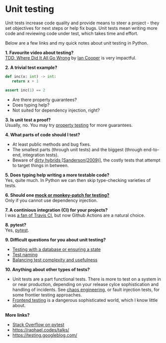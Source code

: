 # Unit testing

Unit tests increase code quality and provide means to steer a project - they set objectives for next steps or help fix bugs. Unit tests mean writing more code and reviewing code under test, which takes time and effort. 

Below are a few links and my quick notes about unit testing in Python. 

<b>1. Favourite video about testing?</b><br>
[TDD, Where Did It All Go Wrong](https://www.youtube.com/watch?v=EZ05e7EMOLM) by [Ian Cooper](https://twitter.com/icooper) is very impactful. <!--Also advertised [here](https://twitter.com/unclebobmartin/status/1032405401009041409). -->

<b>2. A trivial test example?</b><br>

```python
def inc(x: int) -> int:
   return x + 1

assert inc(1) == 2
```
- Are there property guarantees?
- Does typing help?
- Not suited for dependency injection, right?

<b>3. Is unit test a proof?</b>
<br>Usually, no. You may try [property testing](https://hypothesis.works/articles/what-is-property-based-testing/) for more guarantees.

<!--b>Is code coverage a good metric?</b><br>
0% coverage means there are no tests. With 100% coverage you can have poorly written tests, so the metric is not exhaustive. -->

<b>4. What parts of code should I test?</b><br>

- At least public methods and bug fixes.
- The smallest parts (through unit tests) and the biggest (through end-to-end, integration tests).
- Beware of [dirty hybrids [Sanderson(2009)]][dh], the costly tests that attempt to target things in between.

[dh]: http://blog.stevensanderson.com/2009/08/24/writing-great-unit-tests-best-and-worst-practises/

<b>5. Does typing help writing a more testable code?</b><br>
Yes, quite much. In Python we can then skip type-checking varieties of tests.

<!--b>A test setup (fixture) is getting big out of proportion, what is wrong?</b><br>

- Maybe a chance to reconsider program design and refactor, where possible.
- Testing the wrong part of program. -->

<b>6. Should one [mock or monkey-patch for testing?](https://twitter.com/gagliardi_vale/status/1318231202395004929)</b><br>
Only if you cannot use dependency injection.

<b>7. A continious integration (CI) for your projects?</b><br>
I was [a fan of Travis CI][tweet-travis], but now Github Actions are a natural choice.

[tweet-travis]: https://twitter.com/PogrebnyakE/status/1323256976722305024

<b>8. pytest?</b><br>
Yes, [pytest](https://docs.pytest.org/en/stable/).

<b>9. Difficult questions for you about unit testing?</b><br>

- [Testing with a database or ensuring a state](https://flask.palletsprojects.com/en/1.1.x/testing/)
- [Test naming](https://github.com/mini-kep/guidelines/blob/master/testing.md)
- [Balancing test complexity and usefulness](https://twitter.com/PogrebnyakE/status/1230112605123076098)

<b>10. Anything about other types of tests?</b><br>

- Unit tests are a part functional tests. There is more to test on a system in or near production, depending on your release cylce sophistication and handling of incidents. See [chaos engineering][chaos], or fault injection tests, for some frontier testing approaches.
- [Frontend testing][sel] is a dangerous sophisticated world, which I know little about.

[sel]: https://github.com/seleniumbase/SeleniumBase
[chaos]: https://en.wikipedia.org/wiki/Chaos_engineering

<b>More links?</b><br>

- [Stack Overflow on pytest](https://stackoverflow.com/questions/tagged/pytest?tab=Frequent)
- <https://raphael.codes/talks/>
- <https://testing.googleblog.com/>
